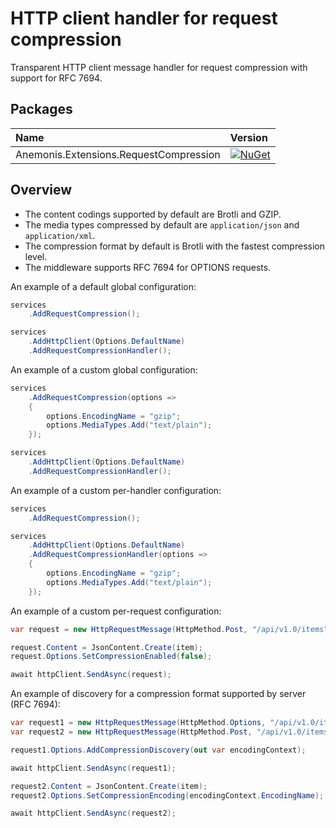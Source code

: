 # HTTP client handler for request compression

Transparent HTTP client message handler for request compression with support for RFC 7694.

## Packages

|Name|Version|
|:-|:-|
|Anemonis.Extensions.RequestCompression|[![NuGet](https://img.shields.io/nuget/vpre/Anemonis.Extensions.RequestCompression.svg?style=flat)](https://www.nuget.org/packages/Anemonis.Extensions.RequestCompression)|

## Overview

- The content codings supported by default are Brotli and GZIP.
- The media types compressed by default are `application/json` and `application/xml`.
- The compression format by default is Brotli with the fastest compression level.
- The middleware supports RFC 7694 for OPTIONS requests.

An example of a default global configuration:

```cs
services
    .AddRequestCompression();

services
    .AddHttpClient(Options.DefaultName)
    .AddRequestCompressionHandler();
```

An example of a custom global configuration:

```cs
services
    .AddRequestCompression(options =>
    {
        options.EncodingName = "gzip";
        options.MediaTypes.Add("text/plain");
    });

services
    .AddHttpClient(Options.DefaultName)
    .AddRequestCompressionHandler();
```

An example of a custom per-handler configuration:

```cs
services
    .AddRequestCompression();

services
    .AddHttpClient(Options.DefaultName)
    .AddRequestCompressionHandler(options =>
    {
        options.EncodingName = "gzip";
        options.MediaTypes.Add("text/plain");
    });
```

An example of a custom per-request configuration:

```cs
var request = new HttpRequestMessage(HttpMethod.Post, "/api/v1.0/items");

request.Content = JsonContent.Create(item);
request.Options.SetCompressionEnabled(false);

await httpClient.SendAsync(request);
```

An example of discovery for a compression format supported by server (RFC 7694):

```cs
var request1 = new HttpRequestMessage(HttpMethod.Options, "/api/v1.0/items");
var request2 = new HttpRequestMessage(HttpMethod.Post, "/api/v1.0/items");

request1.Options.AddCompressionDiscovery(out var encodingContext);

await httpClient.SendAsync(request1);

request2.Content = JsonContent.Create(item);
request2.Options.SetCompressionEncoding(encodingContext.EncodingName);

await httpClient.SendAsync(request2);
```